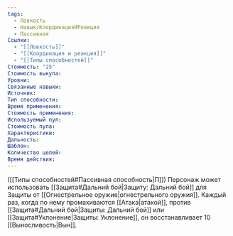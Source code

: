 ```yaml
---
tags:
  - Ловкость
  - Навык/КоординацияИРеакция
  - Пассивная
Ссылки:
  - "[[Ловкость]]"
  - "[[Координация и реакция]]"
  - "[[Типы способностей]]"
Стоимость: "25"
Стоимость выкупа:
Уровни:
Связанные навыки:
Источник:
Тип способности:
Время применения:
Стоимость применения:
Используемый пул:
Стоимость пула:
Характеристики:
Дальность:
Шаблон:
Количество целей:
Время действия:
---
```

([[Типы способностей#Пассивная способность|П]]) Персонаж может использовать [[Защита#Дальний бой|Защиту: Дальний бой]] для Защиты от [[Огнестрельное оружие|огнестрельного оружия]]. Каждый раз, когда по нему промахиваются [[Атака|атакой]], против [[Защита#Дальний бой|Защиты: Дальний бой]] или [[Защита#Уклонение|Защиты: Уклонение]], он восстанавливает 10 [[Выносливость|Вын]].